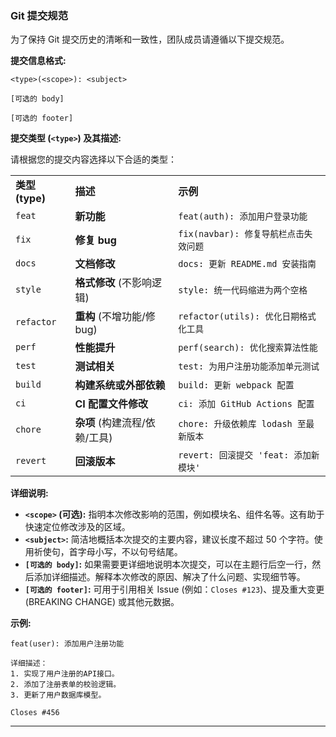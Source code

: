 ### **Git 提交规范**

为了保持 Git 提交历史的清晰和一致性，团队成员请遵循以下提交规范。

**提交信息格式:**

```
<type>(<scope>): <subject>

[可选的 body]

[可选的 footer]
```

**提交类型 (`<type>`) 及其描述:**

请根据您的提交内容选择以下合适的类型：

|   |   |   |
|---|---|---|
|**类型 (type)**|**描述**|**示例**|
|`feat`|**新功能**|`feat(auth): 添加用户登录功能`|
|`fix`|**修复 bug**|`fix(navbar): 修复导航栏点击失效问题`|
|`docs`|**文档修改**|`docs: 更新 README.md 安装指南`|
|`style`|**格式修改** (不影响逻辑)|`style: 统一代码缩进为两个空格`|
|`refactor`|**重构** (不增功能/修bug)|`refactor(utils): 优化日期格式化工具`|
|`perf`|**性能提升**|`perf(search): 优化搜索算法性能`|
|`test`|**测试相关**|`test: 为用户注册功能添加单元测试`|
|`build`|**构建系统或外部依赖**|`build: 更新 webpack 配置`|
|`ci`|**CI 配置文件修改**|`ci: 添加 GitHub Actions 配置`|
|`chore`|**杂项** (构建流程/依赖/工具)|`chore: 升级依赖库 lodash 至最新版本`|
|`revert`|**回滚版本**|`revert: 回滚提交 'feat: 添加新模块'`|

**详细说明:**

- **`<scope>` (可选):** 指明本次修改影响的范围，例如模块名、组件名等。这有助于快速定位修改涉及的区域。
- **`<subject>`:** 简洁地概括本次提交的主要内容，建议长度不超过 50 个字符。使用祈使句，首字母小写，不以句号结尾。
- **`[可选的 body]`:** 如果需要更详细地说明本次提交，可以在主题行后空一行，然后添加详细描述。解释本次修改的原因、解决了什么问题、实现细节等。
- **`[可选的 footer]`:** 可用于引用相关 Issue (例如：`Closes #123`)、提及重大变更 (BREAKING CHANGE) 或其他元数据。

**示例:**

```
feat(user): 添加用户注册功能

详细描述：
1. 实现了用户注册的API接口。
2. 添加了注册表单的校验逻辑。
3. 更新了用户数据库模型。

Closes #456
```

---